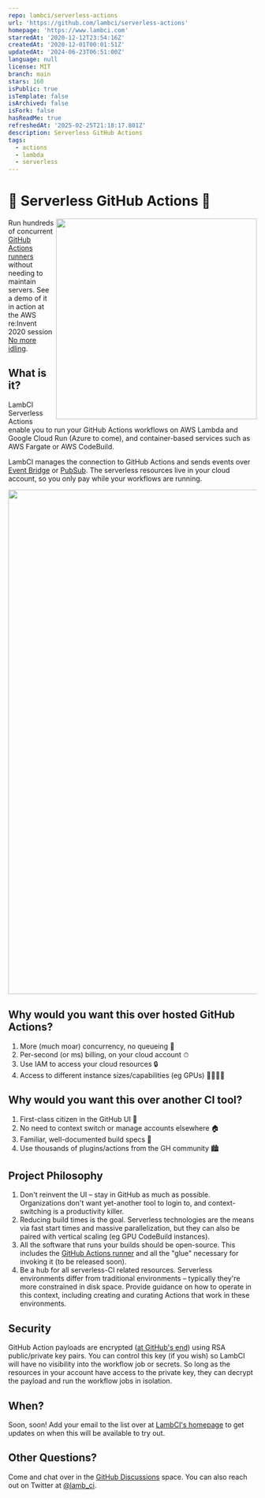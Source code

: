 ```yaml
---
repo: lambci/serverless-actions
url: 'https://github.com/lambci/serverless-actions'
homepage: 'https://www.lambci.com'
starredAt: '2020-12-12T23:54:16Z'
createdAt: '2020-12-01T00:01:51Z'
updatedAt: '2024-06-23T06:51:00Z'
language: null
license: MIT
branch: main
stars: 160
isPublic: true
isTemplate: false
isArchived: false
isFork: false
hasReadMe: true
refreshedAt: '2025-02-25T21:18:17.801Z'
description: Serverless GitHub Actions
tags:
  - actions
  - lambda
  - serverless
---
```


# 🐑 Serverless GitHub Actions 🚀

<img src="self-hosted.png" width="407" align="right">

Run hundreds of concurrent [GitHub Actions runners](https://docs.github.com/en/free-pro-team@latest/actions/hosting-your-own-runners)
without needing to maintain servers. See a demo of it in action at the AWS re:Invent 2020 session [No more idling](https://www.youtube.com/watch?v=JGdc2tnEhM4).

## What is it?

LambCI Serverless Actions enable you to run your GitHub Actions workflows on AWS Lambda and Google Cloud Run (Azure to come),
and container-based services such as AWS Fargate or AWS CodeBuild.

LambCI manages the connection to GitHub Actions and sends events over [Event Bridge](https://aws.amazon.com/eventbridge/) or [PubSub](https://cloud.google.com/pubsub). The serverless resources live in your cloud account, so you only pay while your workflows are running.

<img src="architecture.png" width="1024">

## Why would you want this over hosted GitHub Actions?

1. More (much moar) concurrency, no queueing 🚀
2. Per-second (or ms) billing, on your cloud account ⏱
3. Use IAM to access your cloud resources 🔒
4. Access to different instance sizes/capabilities (eg GPUs) 👩‍👩‍👧‍👦

## Why would you want this over another CI tool?

1. First-class citizen in the GitHub UI 🎩
2. No need to context switch or manage accounts elsewhere 🏠
3. Familiar, well-documented build specs 📃
4. Use thousands of plugins/actions from the GH community 🏙

## Project Philosophy

1. Don't reinvent the UI – stay in GitHub as much as possible. Organizations don't want yet-another tool to login to, and context-switching is a productivity killer.
2. Reducing build times is the goal. Serverless technologies are the means via fast start times and massive parallelization, but they can also be paired with vertical scaling (eg GPU CodeBuild instances).
3. All the software that runs your builds should be open-source. This includes the [GitHub Actions runner](https://github.com/actions/runner) and all the "glue"  necessary for invoking it (to be released soon).
4. Be a hub for all serverless-CI related resources. Serverless environments differ from traditional environments – typically they're more constrained in disk space. Provide guidance on how to operate in this context, including creating and curating Actions that work in these environments.


## Security

GitHub Action payloads are encrypted ([at GitHub's end](https://github.com/actions/runner/blob/e291ebc58ae5fcf82b8c25b8ea64ba3a2c073617/docs/design/auth.md)) using RSA public/private key pairs. You can control this key (if you wish) so LambCI will have no visibility into the workflow job or secrets. So long as the resources in your account have access to the private key, they can decrypt the payload and run the workflow jobs in isolation.

## When?

Soon, soon! Add your email to the list over at [LambCI's homepage](https://www.lambci.com) to get updates on when this will be available to try out.

## Other Questions?
Come and chat over in the [GitHub Discussions](https://github.com/lambci/serverless-actions/discussions) space. You can also reach out on Twitter at [@lamb_ci](https://twitter.com/lamb_ci).
